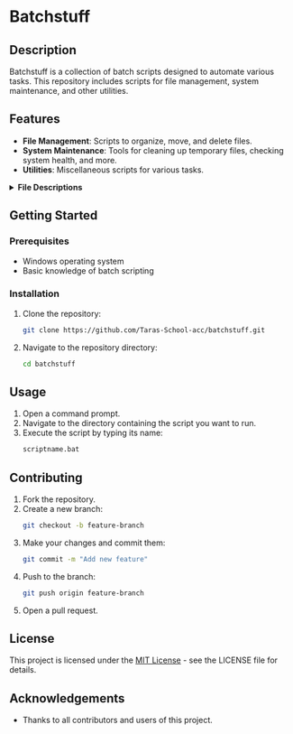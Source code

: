 # Batchstuff

## Description
Batchstuff is a collection of batch scripts designed to automate various tasks. This repository includes scripts for file management, system maintenance, and other utilities.

## Features
- **File Management**: Scripts to organize, move, and delete files.
- **System Maintenance**: Tools for cleaning up temporary files, checking system health, and more.
- **Utilities**: Miscellaneous scripts for various tasks.

<details>
  <summary><strong>File Descriptions</strong></summary>

  ### Folder: `ComputerRelatedStuff`
  - **cleanup.bat**: A script to delete temporary files and free up disk space.
  - **organize.bat**: Automatically organizes files into folders based on their extensions.
  - **backup.bat**: Creates backups of specified directories.
  - **system_check.bat**: Runs a series of checks to ensure the system is running smoothly.
  - **rename_files.bat**: Renames files in a directory according to a specified pattern.
  - **move_files.bat**: Moves files from one directory to another based on certain criteria.
  - **delete_old_files.bat**: Deletes files older than a specified number of days.
  - **network_info.bat**: Displays network configuration and status information.
  - **disk_usage.bat**: Shows the disk usage of all drives.

  ### Folder: `Calculators`
  - **Pythagorean_theorem_calc.bat**: Solves the Pythagorean theorem.
  - **Quadratic_calc.bat**: Calculates solutions for quadratic equations.
  - **simple_calc.bat**: A simple calculator for multiplication, division, addition, and subtraction.
  - **trig_calc.bat**: Calculates trigonometric functions based on user input.

  ### Folder: `InterestingStuff`
  - **encrypt_decrypt.bat**: A base 32 encrypter and decrypter.

  ### Folder: `games`
  - **pong.bat**: A simple Pong game.
  - **rockpaperscisors.bat**: The classic rock-paper-scissors game.
  - **sguessthenumber.bat**: A number guessing game.
  - **snake.bat**: A simple Snake game.
  - **2048.bat**: A 2048 number puzzle game.

</details>

## Getting Started

### Prerequisites
- Windows operating system
- Basic knowledge of batch scripting

### Installation
1. Clone the repository:
    ```sh
    git clone https://github.com/Taras-School-acc/batchstuff.git
    ```
2. Navigate to the repository directory:
    ```sh
    cd batchstuff
    ```

## Usage
1. Open a command prompt.
2. Navigate to the directory containing the script you want to run.
3. Execute the script by typing its name:
    ```sh
    scriptname.bat
    ```

## Contributing
1. Fork the repository.
2. Create a new branch:
    ```sh
    git checkout -b feature-branch
    ```
3. Make your changes and commit them:
    ```sh
    git commit -m "Add new feature"
    ```
4. Push to the branch:
    ```sh
    git push origin feature-branch
    ```
5. Open a pull request.

## License
This project is licensed under the [MIT License](./LICENSE) - see the LICENSE file for details.

## Acknowledgements
- Thanks to all contributors and users of this project.
